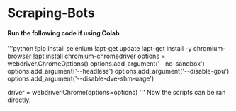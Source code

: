 # Scraping-Bots

#### Run the following code if using Colab
'''python 
!pip install selenium
!apt-get update
!apt-get install -y chromium-browser
!apt install chromium-chromedriver
options = webdriver.ChromeOptions()
options.add_argument('--no-sandbox')
options.add_argument('--headless')
options.add_argument('--disable-gpu')
options.add_argument('--disable-dve-shm-uage')

driver = webdriver.Chrome(options=options)
'''
Now the scripts can be ran directly.
